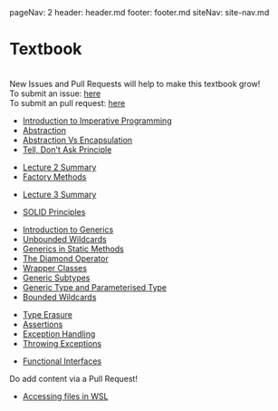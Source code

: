 <frontmatter>
  pageNav: 2
  header: header.md
  footer: footer.md
  siteNav: site-nav.md
</frontmatter>

<br> 

# Textbook

<br>

<box type="warning">
    New Issues and Pull Requests will help to make this textbook grow! <br />
    To submit an issue: <a href="https://github.com/nus-cs2030/1920-s2/issues" target="_blank">here</a>  <br />
    To submit an pull request: <a href="https://github.com/nus-cs2030/1920-s2/pulls" target="_blank">here</a>  <br />
</box>

<panel header="## **Lecture 1**" no-close>

* [Introduction to Imperative Programming](lecture01/imperativeProgramming/imperativeProgramming.html) 
* [Abstraction](lecture01/abstraction/abstraction.html) 
* [Abstraction Vs Encapsulation](lecture01/abstractionVsEncapsulation/abstractionVsEncapsulation.html)
* [Tell, Don't Ask Principle](lecture01/tellDontAsk/tellDontAsk.html)

</panel>

<panel header="## **Lecture 2**" no-close>

* [Lecture 2 Summary](lecture02/summary/chapter-summary.html) 
* [Factory Methods](lecture02/factoryMethods/factoryMethods.html) 

</panel>

<panel header="## **Lecture 3**" no-close>

* [Lecture 3 Summary](lecture03/summary/chapter-summary.html) 

</panel>

<panel header="## **Lecture 4**" no-close>

* [SOLID Principles](lecture04/solidprinciples/solidprinciples.html)

</panel>

<panel header="## **Lecture 5**" no-close>

* [Introduction to Generics](lecture05/generics/generics.html)
* [Unbounded Wildcards](lecture05/unboundWildcards/unboundWildcards.html)
* [Generics in Static Methods](lecture05/staticGenerics/staticGenerics.html)
* [The Diamond Operator](lecture05/theDiamond/theDiamond.html)
* [Wrapper Classes](lecture05/wrapperClass/wrapperClass.html)
* [Generic Subtypes](lecture05/genericSubtypes/genericSubtypes.html)
* [Generic Type and Parameterised Type](lecture05/GenericAndParameterisdType/GenericAndParameterisedType.html)
* [Bounded Wildcards](lecture05/boundedWildcards/bounedWildcards.html)

</panel>

<panel header="## **Lecture 6**" no-close>
  
* [Type Erasure](lecture05/typeErasure/typeErasure.html)
* [Assertions](lecture06/errorHandling/assertions.html)
* [Exception Handling](lecture06/errorHandling/errorHandling.html)
* [Throwing Exceptions](lecture06/errorHandling/throwingExceptions.html)

</panel>

<panel header="## **Lecture 7**" no-close>
  
* [Functional Interfaces](lecture07/functionalInterfaces/functionalInterfaces.html)

</panel>

<panel header="## **Lecture 8**" no-close>

Do add content via a Pull Request!

</panel>

<panel header="## **Supplemental Readings**" no-close>

* [Accessing files in WSL](misc/filesWSL/filesWSL.html)

</panel>

<panel header="More Lectures to be added..." no-close>

</panel>
